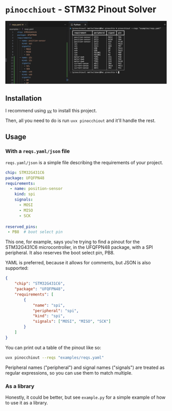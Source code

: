 # `pinocchiout` - STM32 Pinout Solver

![screenshot](https://raw.githubusercontent.com/mawildoer/pinocchiout/refs/heads/main/screenshot.png)

## Installation

I recommend using [`uv`](https://docs.astral.sh/uv/getting-started/installation/) to install this project.

Then, all you need to do is run `uvx pinocchiout` and it'll handle the rest.

## Usage

### With a `reqs.yaml/json` file

`reqs.yaml/json` is a simple file describing the requirements of your project.

```yaml title="reqs.yaml"
chip: STM32G431C6
package: UFQFPN48
requirements:
  - name: position-sensor
    kind: spi
    signals:
      - MOSI
      - MISO
      - SCK

reserved_pins:
 - PB8  # boot select pin

```

This one, for example, says you're trying to find a pinout for the STM32G431C6 microcontroller, in the UFQFPN48 package, with a SPI peripheral. It also reserves the boot select pin, PB8.

YAML is preferred, because it allows for comments, but JSON is also supported:

```json title="reqs.json"
{
    "chip": "STM32G431C6",
    "package": "UFQFPN48",
    "requirements": [
        {
            "name": "spi",
            "peripheral": "spi",
            "kind": "spi",
            "signals": ["MOSI", "MISO", "SCK"]
        }
    ]
}
```

You can print out a table of the pinout like so:

```bash title="Printing the pinout"
uvx pinocchiout --reqs "examples/reqs.yaml"
```

Peripheral names ("peripheral") and signal names ("signals") are treated as regular expressions, so you can use them to match multiple.

### As a library

Honestly, it could be better, but see `example.py` for a simple example of how to use it as a library.
